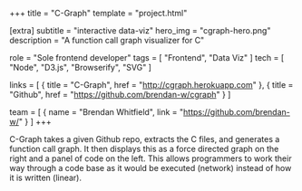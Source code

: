 +++
title = "C-Graph"
template = "project.html"

[extra]
subtitle = "interactive data-viz"
hero_img = "cgraph-hero.png"
description = "A function call graph visualizer for C"

role = "Sole frontend developer" 
tags = [ "Frontend", "Data Viz" ]
tech = [ "Node", "D3.js", "Browserify", "SVG" ]

links = [
    { title = "C-Graph", href = "http://cgraph.herokuapp.com" },
    { title = "Github", href = "https://github.com/brendan-w/cgraph" }
]

team = [ 
    { name = "Brendan Whitfield", link = "https://github.com/brendan-w/" }
]
+++

C-Graph takes a given Github repo, extracts the C files, and generates a function call graph. It then displays this as a force directed graph on the right and a panel of code on the left. This allows programmers to work their way through a code base as it would be executed (network) instead of how it is written (linear).

